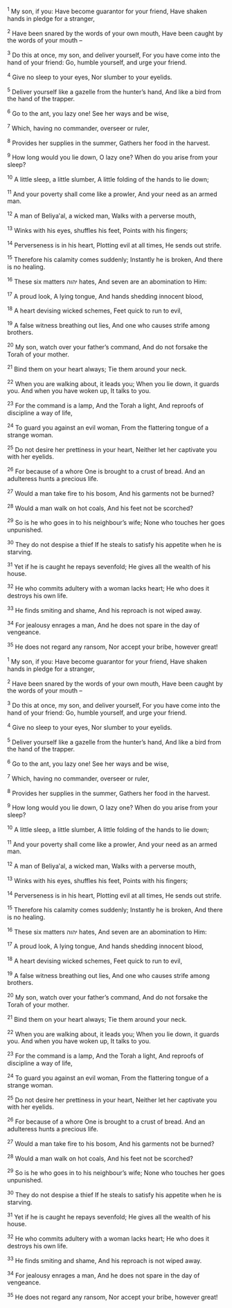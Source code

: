 <sup>1</sup> My son, if you: Have become guarantor for your friend, Have shaken hands in pledge for a stranger,

<sup>2</sup> Have been snared by the words of your own mouth, Have been caught by the words of your mouth –

<sup>3</sup> Do this at once, my son, and deliver yourself, For you have come into the hand of your friend: Go, humble yourself, and urge your friend.

<sup>4</sup> Give no sleep to your eyes, Nor slumber to your eyelids.

<sup>5</sup> Deliver yourself like a gazelle from the hunter’s hand, And like a bird from the hand of the trapper.

<sup>6</sup> Go to the ant, you lazy one! See her ways and be wise,

<sup>7</sup> Which, having no commander, overseer or ruler,

<sup>8</sup> Provides her supplies in the summer, Gathers her food in the harvest.

<sup>9</sup> How long would you lie down, O lazy one? When do you arise from your sleep?

<sup>10</sup> A little sleep, a little slumber, A little folding of the hands to lie down;

<sup>11</sup> And your poverty shall come like a prowler, And your need as an armed man.

<sup>12</sup> A man of Beliya‛al, a wicked man, Walks with a perverse mouth,

<sup>13</sup> Winks with his eyes, shuffles his feet, Points with his fingers;

<sup>14</sup> Perverseness is in his heart, Plotting evil at all times, He sends out strife.

<sup>15</sup> Therefore his calamity comes suddenly; Instantly he is broken, And there is no healing.

<sup>16</sup> These six matters יהוה hates, And seven are an abomination to Him:

<sup>17</sup> A proud look, A lying tongue, And hands shedding innocent blood,

<sup>18</sup> A heart devising wicked schemes, Feet quick to run to evil,

<sup>19</sup> A false witness breathing out lies, And one who causes strife among brothers.

<sup>20</sup> My son, watch over your father’s command, And do not forsake the Torah of your mother.

<sup>21</sup> Bind them on your heart always; Tie them around your neck.

<sup>22</sup> When you are walking about, it leads you; When you lie down, it guards you. And when you have woken up, It talks to you.

<sup>23</sup> For the command is a lamp, And the Torah a light, And reproofs of discipline a way of life,

<sup>24</sup> To guard you against an evil woman, From the flattering tongue of a strange woman.

<sup>25</sup> Do not desire her prettiness in your heart, Neither let her captivate you with her eyelids.

<sup>26</sup> For because of a whore One is brought to a crust of bread. And an adulteress hunts a precious life.

<sup>27</sup> Would a man take fire to his bosom, And his garments not be burned?

<sup>28</sup> Would a man walk on hot coals, And his feet not be scorched?

<sup>29</sup> So is he who goes in to his neighbour’s wife; None who touches her goes unpunished.

<sup>30</sup> They do not despise a thief If he steals to satisfy his appetite when he is starving.

<sup>31</sup> Yet if he is caught he repays sevenfold; He gives all the wealth of his house.

<sup>32</sup> He who commits adultery with a woman lacks heart; He who does it destroys his own life.

<sup>33</sup> He finds smiting and shame, And his reproach is not wiped away.

<sup>34</sup> For jealousy enrages a man, And he does not spare in the day of vengeance.

<sup>35</sup> He does not regard any ransom, Nor accept your bribe, however great!

<sup>1</sup> My son, if you: Have become guarantor for your friend, Have shaken hands in pledge for a stranger,

<sup>2</sup> Have been snared by the words of your own mouth, Have been caught by the words of your mouth –

<sup>3</sup> Do this at once, my son, and deliver yourself, For you have come into the hand of your friend: Go, humble yourself, and urge your friend.

<sup>4</sup> Give no sleep to your eyes, Nor slumber to your eyelids.

<sup>5</sup> Deliver yourself like a gazelle from the hunter’s hand, And like a bird from the hand of the trapper.

<sup>6</sup> Go to the ant, you lazy one! See her ways and be wise,

<sup>7</sup> Which, having no commander, overseer or ruler,

<sup>8</sup> Provides her supplies in the summer, Gathers her food in the harvest.

<sup>9</sup> How long would you lie down, O lazy one? When do you arise from your sleep?

<sup>10</sup> A little sleep, a little slumber, A little folding of the hands to lie down;

<sup>11</sup> And your poverty shall come like a prowler, And your need as an armed man.

<sup>12</sup> A man of Beliya‛al, a wicked man, Walks with a perverse mouth,

<sup>13</sup> Winks with his eyes, shuffles his feet, Points with his fingers;

<sup>14</sup> Perverseness is in his heart, Plotting evil at all times, He sends out strife.

<sup>15</sup> Therefore his calamity comes suddenly; Instantly he is broken, And there is no healing.

<sup>16</sup> These six matters יהוה hates, And seven are an abomination to Him:

<sup>17</sup> A proud look, A lying tongue, And hands shedding innocent blood,

<sup>18</sup> A heart devising wicked schemes, Feet quick to run to evil,

<sup>19</sup> A false witness breathing out lies, And one who causes strife among brothers.

<sup>20</sup> My son, watch over your father’s command, And do not forsake the Torah of your mother.

<sup>21</sup> Bind them on your heart always; Tie them around your neck.

<sup>22</sup> When you are walking about, it leads you; When you lie down, it guards you. And when you have woken up, It talks to you.

<sup>23</sup> For the command is a lamp, And the Torah a light, And reproofs of discipline a way of life,

<sup>24</sup> To guard you against an evil woman, From the flattering tongue of a strange woman.

<sup>25</sup> Do not desire her prettiness in your heart, Neither let her captivate you with her eyelids.

<sup>26</sup> For because of a whore One is brought to a crust of bread. And an adulteress hunts a precious life.

<sup>27</sup> Would a man take fire to his bosom, And his garments not be burned?

<sup>28</sup> Would a man walk on hot coals, And his feet not be scorched?

<sup>29</sup> So is he who goes in to his neighbour’s wife; None who touches her goes unpunished.

<sup>30</sup> They do not despise a thief If he steals to satisfy his appetite when he is starving.

<sup>31</sup> Yet if he is caught he repays sevenfold; He gives all the wealth of his house.

<sup>32</sup> He who commits adultery with a woman lacks heart; He who does it destroys his own life.

<sup>33</sup> He finds smiting and shame, And his reproach is not wiped away.

<sup>34</sup> For jealousy enrages a man, And he does not spare in the day of vengeance.

<sup>35</sup> He does not regard any ransom, Nor accept your bribe, however great!

